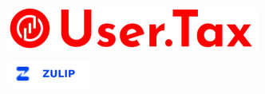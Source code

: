 [![အသုံးပြုသူကို။ အခွန်](https://raw.githubusercontent.com/user-tax/user.tax-img/main/f/logo-txt.svg)](https://user.tax)

[![ဇူးလစ်](https://raw.githubusercontent.com/user-tax/user.tax-img/main/f/Zulip.svg)](https://user-tax.zulipchat.com)